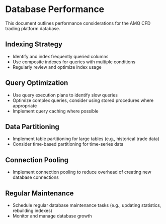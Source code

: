 # Database Performance

This document outlines performance considerations for the AMQ CFD trading platform database.

## Indexing Strategy
- Identify and index frequently queried columns
- Use composite indexes for queries with multiple conditions
- Regularly review and optimize index usage

## Query Optimization
- Use query execution plans to identify slow queries
- Optimize complex queries, consider using stored procedures where appropriate
- Implement query caching where possible

## Data Partitioning
- Implement table partitioning for large tables (e.g., historical trade data)
- Consider time-based partitioning for time-series data

## Connection Pooling
- Implement connection pooling to reduce overhead of creating new database connections

## Regular Maintenance
- Schedule regular database maintenance tasks (e.g., updating statistics, rebuilding indexes)
- Monitor and manage database growth

